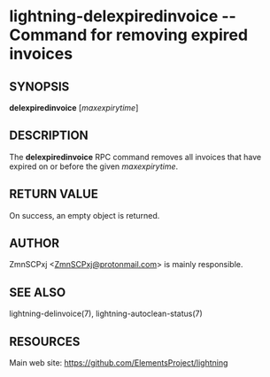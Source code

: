 lightning-delexpiredinvoice -- Command for removing expired invoices
====================================================================

SYNOPSIS
--------

**delexpiredinvoice** [*maxexpirytime*]

DESCRIPTION
-----------

The **delexpiredinvoice** RPC command removes all invoices that have
expired on or before the given *maxexpirytime*.

RETURN VALUE
------------

[comment]: # (GENERATE-FROM-SCHEMA-START)
On success, an empty object is returned.

[comment]: # (GENERATE-FROM-SCHEMA-END)

AUTHOR
------

ZmnSCPxj <<ZmnSCPxj@protonmail.com>> is mainly responsible.

SEE ALSO
--------

lightning-delinvoice(7), lightning-autoclean-status(7)

RESOURCES
---------

Main web site: <https://github.com/ElementsProject/lightning>

[comment]: # ( SHA256STAMP:bea6cd45f3e8c912180dd76a69a13a2f1d2ba88adab001cfa161700cfc8288b4)

